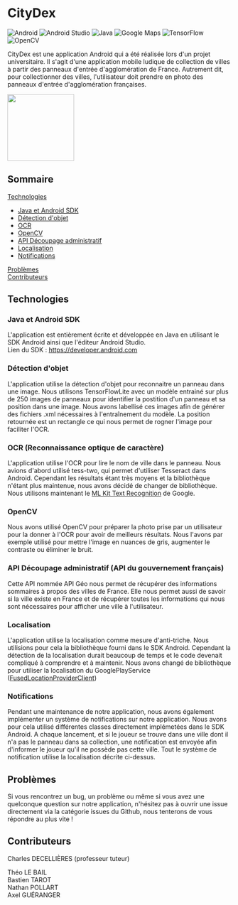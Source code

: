 # CityDex

![Android](https://img.shields.io/static/v1?style=for-the-badge&message=Android&color=222222&logo=Android&logoColor=3DDC84&label=)
![Android Studio](https://img.shields.io/static/v1?style=for-the-badge&message=Android+Studio&color=222222&logo=Android+Studio&logoColor=3DDC84&label=)
![Java](https://img.shields.io/static/v1?style=for-the-badge&message=Java&color=007396&logo=Java&logoColor=FFFFFF&label=)
![Google Maps](https://img.shields.io/static/v1?style=for-the-badge&message=Google+Maps&color=4285F4&logo=Google+Maps&logoColor=FFFFFF&label=)
![TensorFlow](https://img.shields.io/static/v1?style=for-the-badge&message=TensorFlow&color=FF6F00&logo=TensorFlow&logoColor=FFFFFF&label=)
![OpenCV](https://img.shields.io/static/v1?style=for-the-badge&message=OpenCV&color=5C3EE8&logo=OpenCV&logoColor=FFFFFF&label=)

CityDex est une application Android qui a été réalisée lors d'un projet universitaire. Il s'agit d'une application mobile ludique de collection de villes à partir des panneaux d'entrée d'agglomération de France. Autrement dit, pour collectionner des villes, l'utilisateur doit prendre en photo des panneaux d'entrée d'agglomération françaises.

<img src="https://user-images.githubusercontent.com/74766923/154358973-19783a27-341d-4fc0-ad1f-9ca93bc5e070.png" width="150"/>

## Sommaire

[Technologies](#technologies)
 - [Java et Android SDK](#java-et-android-sdk)
 - [Détection d'objet](#java-et-android-sdk)
 - [OCR](#ocr-reconnaissance-optique-de-caractère)
 - [OpenCV](#opencv)
 - [API Découpage administratif](#api-découpage-administratif-api-du-gouvernement-français)
 - [Localisation](h#localisation)
 - [Notifications](#notifications)
 
[Problèmes](#probl%C3%A8mes)<br/>
[Contributeurs](#contributeurs)

## Technologies

### Java et Android SDK

L'application est entièrement écrite et développée en Java en utilisant le SDK Android ainsi que l'éditeur Android Studio.<br/>
Lien du SDK : https://developer.android.com

### Détection d'objet

L'application utilise la détection d'objet pour reconnaitre un panneau dans une image. Nous utilisons TensorFlowLite avec un modèle entrainé sur plus de 250 images de panneaux pour identifier la postition d'un panneau et sa position dans une image. Nous avons labellisé ces images afin de générer des fichiers .xml nécessaires à l'entraînement du modèle. La position retournée est un rectangle ce qui nous permet de rogner l'image pour faciliter l'OCR.

### OCR (Reconnaissance optique de caractère)

L'application utilise l'OCR pour lire le nom de ville dans le panneau. Nous avions d'abord utilisé tess-two, qui permet d'utiliser Tesseract dans Android. Cependant les résultats étant très moyens et la bibliothèque n'étant plus maintenue, nous avons décidé de changer de bibliothèque. Nous utilisons maintenant le [ML Kit Text Recognition](https://developers.google.com/ml-kit/vision/text-recognition) de Google. 

### OpenCV

Nous avons utilisé OpenCV pour préparer la photo prise par un utilisateur pour la donner à l'OCR pour avoir de meilleurs résultats. Nous l'avons par exemple utilisé pour mettre l'image en nuances de gris, augmenter le contraste ou éliminer le bruit. 

### API Découpage administratif (API du gouvernement français)

Cette API nommée API Géo nous permet de récupérer des informations sommaires à propos des villes de France. Elle nous permet aussi de savoir si la ville existe en France et de récupérer toutes les informations qui nous sont nécessaires pour afficher une ville à l'utilisateur.

### Localisation

L'application utilise la localisation comme mesure d'anti-triche. Nous utilisions pour cela la bibliothèque fourni dans le SDK Android. Cependant la détection de la localisation durait beaucoup de temps et le code devenait compliqué à comprendre et à maintenir. Nous avons changé de bibliothèque pour utiliser la localisation du GooglePlayService ([FusedLocationProviderClient](https://developers.google.com/android/reference/com/google/android/gms/location/FusedLocationProviderClient)) 

### Notifications

Pendant une maintenance de notre application, nous avons également implémenter un système de notifications sur notre application. Nous avons pour cela utilisé différentes classes directement implémetées dans le SDK Android. A chaque lancement, et si le joueur se trouve dans une ville dont il n'a pas le panneau dans sa collection, une notification est envoyée afin d'informer le joueur qu'il ne possède pas cette ville. Tout le système de notification utilise la localisation décrite ci-dessus.

## Problèmes

Si vous rencontrez un bug, un problème ou même si vous avez une quelconque question sur notre application, n'hésitez pas à ouvrir une issue directement via la catégorie issues du Github, nous tenterons de vous répondre au plus vite !

## Contributeurs

Charles DECELLIÈRES (professeur tuteur)

Théo LE BAIL<br/>
Bastien TAROT<br/>
Nathan POLLART<br/>
Axel GUÉRANGER<br/>

<!--

Rajouter lien playstore
Ajouter une partie fonctionnement ?

-->
